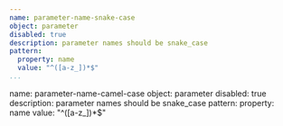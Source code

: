 ```yaml
---
name: parameter-name-snake-case
object: parameter
disabled: true
description: parameter names should be snake_case
pattern:
  property: name
  value: "^([a-z_])*$"      
...
```

name: parameter-name-camel-case
object: parameter
disabled: true
description: parameter names should be snake_case
pattern:
  property: name
  value: "^([a-z_])*$" 
